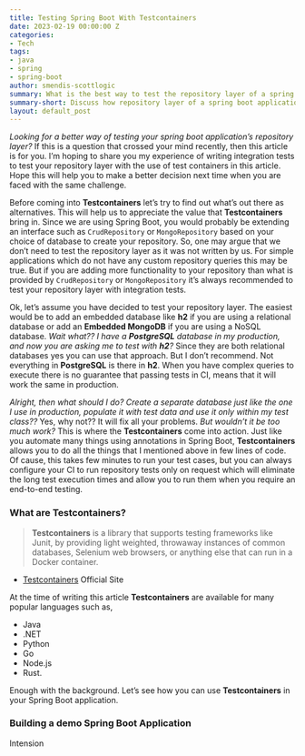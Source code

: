 ```yaml
---
title: Testing Spring Boot With Testcontainers
date: 2023-02-19 00:00:00 Z
categories:
- Tech
tags:
- java
- spring
- spring-boot
author: smendis-scottlogic
summary: What is the best way to test the repository layer of a spring boot application? Or should you test it at all? What are Testcontainers and how to use them? This article addresses them all with examples, so you can make a better decision when you are faced with a similar challenge in future.
summary-short: Discuss how repository layer of a spring boot application can be tested using Testcontainers.
layout: default_post
---
```


*Looking for a better way of testing your spring boot application’s repository layer?* If this is a question that crossed your mind recently, then this article is for you. I’m hoping to share you my experience of writing integration tests to test your repository layer with the use of test containers in this article. Hope this will help you to make a better decision next time when you are faced with the same challenge.

Before coming into **Testcontainers** let’s try to find out what’s out there as alternatives. This will help us to appreciate the value that **Testcontainers** bring in. Since we are using Spring Boot, you would probably be extending an interface such as `CrudRepository` or `MongoRepository` based on your choice of database to create your repository. So, one may argue that we don’t need to test the repository layer as it was not written by us. For simple applications which do not have any custom repository queries this may be true. But if you are adding more functionality to your repository than what is provided by `CrudRepository` or `MongoRepository` it’s always recommended to test your repository layer with integration tests.

Ok, let’s assume you have decided to test your repository layer. The easiest would be to add an embedded database like **h2** if you are using a relational database or add an **Embedded MongoDB** if you are using a NoSQL database. *Wait what?? I have a **PostgreSQL** database in my production, and now you are asking me to test with **h2**?* Since they are both relational databases yes you can use that approach. But I don’t recommend. Not everything in **PostgreSQL** is there in **h2**. When you have complex queries to execute there is no guarantee that passing tests in CI, means that it will work the same in production.

*Alright, then what should I do? Create a separate database just like the one I use in production, populate it with test data and use it only within my test class??* Yes, why not?? It will fix all your problems. *But wouldn’t it be too much work?* This is where the **Testcontainers** come into action. Just like you automate many things using annotations in Spring Boot, **Testcontainers** allows you to do all the things that I mentioned above in few lines of code. Of cause, this takes few minutes to run your test cases, but you can always configure your CI to run repository tests only on request which will eliminate the long test execution times and allow you to run them when you require an end-to-end testing.

### What are Testcontainers?

> **Testcontainers** is a library that supports testing frameworks like Junit, by providing light weighted, throwaway  instances of common databases, Selenium web browsers, or anything else that can run in a Docker container.
- [Testcontainers](https://www.testcontainers.org/) Official Site


At the time of writing this article **Testcontainers** are available for many popular languages such as,
* Java
* .NET
* Python
* Go
* Node.js
* Rust.

Enough with the background. Let’s see how you can use **Testcontainers** in your Spring Boot application.

### Building a demo Spring Boot Application

Intension




